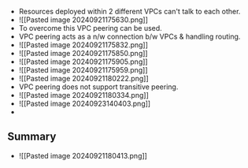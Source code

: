 * Resources deployed within 2 different VPCs can't talk to each other.
* ![[Pasted image 20240921175630.png]]
* To overcome this VPC peering can be used.
* VPC peering acts as a n/w connection b/w VPCs & handling routing.
* ![[Pasted image 20240921175832.png]]
* ![[Pasted image 20240921175850.png]]
* ![[Pasted image 20240921175905.png]]
* ![[Pasted image 20240921175959.png]]
* ![[Pasted image 20240921180222.png]]
* VPC peering does not support transitive peering.
* ![[Pasted image 20240921180334.png]]
* ![[Pasted image 20240923140403.png]]
* 


## Summary
* ![[Pasted image 20240921180413.png]]